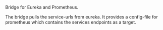 Bridge for Eureka and Prometheus.

The bridge pulls the service-urls from eureka. 
It provides a config-file for prometheus which contains the services endpoints as a target.

